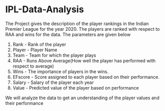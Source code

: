 # IPL-Data-Analysis

The Project gives the description of the player rankings in the Indian Premier League for the year 2020.
The players are ranked with respect to RAA and wins for the data. The parameters are given below


1. Rank - Rank of the player
2. Player - Player Name
3. Team - Team for which the player plays
4. RAA - Runs Above Average(How well the player has performed with respect to average)
5. Wins - The importance of players in the wins.
6. EFscore - Score assigned to each player based on their performance.
7. Salary - Salary of the player each year
8. Value - Predicted value of the player based on performance

We will analyze the data to get an understanding of the player values and their performance
